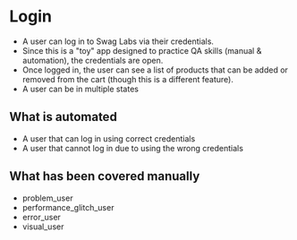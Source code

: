 # Login
- A user can log in to Swag Labs via their credentials.
- Since this is a "toy" app designed to practice QA skills (manual & automation), the credentials are open.
- Once logged in, the user can see a list of products that can be added or removed from the cart (though this is a different feature).
- A user can be in multiple states

## What is automated
- A user that can log in using correct credentials
- A user that cannot log in due to using the wrong credentials

## What has been covered manually
- problem_user
- performance_glitch_user
- error_user
- visual_user
